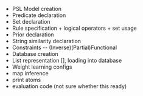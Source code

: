 * PSL Model creation
* Predicate declaration
* Set declaration
* Rule specification + logical operators + set usage
* Prior declaration
* String similarity declaration
* Constraints -- (Inverse)(Partial)Functional
* Database creation
* List representation [], loading into database
* Weight learning configs
* map inference
* print atoms
* evaluation code (not sure whether this ready)
